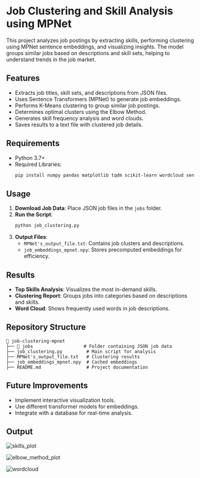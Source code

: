 # Job Clustering and Skill Analysis using MPNet

This project analyzes job postings by extracting skills, performing clustering using MPNet sentence embeddings, and visualizing insights. The model groups similar jobs based on descriptions and skill sets, helping to understand trends in the job market.

## Features
- Extracts job titles, skill sets, and descriptions from JSON files.
- Uses Sentence Transformers (MPNet) to generate job embeddings.
- Performs K-Means clustering to group similar job postings.
- Determines optimal clusters using the Elbow Method.
- Generates skill frequency analysis and word clouds.
- Saves results to a text file with clustered job details.

## Requirements
- Python 3.7+
- Required Libraries:
  ```bash
  pip install numpy pandas matplotlib tqdm scikit-learn wordcloud sentence-transformers
  ```

## Usage
1. **Download Job Data**: Place JSON job files in the `jobs` folder.
2. **Run the Script**:
   ```bash
   python job_clustering.py
   ```
3. **Output Files**:
   - `MPNet's_output_file.txt`: Contains job clusters and descriptions.
   - `job_embeddings_mpnet.npy`: Stores precomputed embeddings for efficiency.

## Results
- **Top Skills Analysis**: Visualizes the most in-demand skills.
- **Clustering Report**: Groups jobs into categories based on descriptions and skills.
- **Word Cloud**: Shows frequently used words in job descriptions.

## Repository Structure
```
📂 job-clustering-mpnet
├── 📂 jobs                   # Folder containing JSON job data
├── job_clustering.py         # Main script for analysis
├── MPNet's_output_file.txt   # Clustering results
├── job_embeddings_mpnet.npy  # Cached embeddings
├── README.md                 # Project documentation
```

## Future Improvements
- Implement interactive visualization tools.
- Use different transformer models for embeddings.
- Integrate with a database for real-time analysis.

## Output

![skills_plot](https://github.com/user-attachments/assets/e62d5c18-1c52-4b84-ba31-b1679a1fce7f)

![elbow_method_plot](https://github.com/user-attachments/assets/24df9822-ee3a-4dec-b038-9e6140880113)

![wordcloud](https://github.com/user-attachments/assets/51ef4dc5-1829-458f-8d0a-392e9b15538d)





